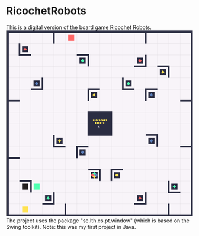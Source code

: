 # RicochetRobots
This is a digital version of the board game Ricochet Robots.  
![alt text](https://github.com/HampSwe/RicochetRobots/blob/main/images/board.png "Image of game")  
The project uses the package "se.lth.cs.pt.window" (which is based on the Swing toolkit).
Note: this was my first project in Java. 
